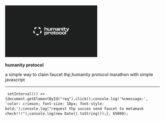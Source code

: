 ![alt text](https://github.com/noxyid66/unittesting_thp/blob/main/src/humanityprotockol.png?raw=true)


    
**humanity protocol**

a simple way to claim faucet thp,humanity protocol marathon with simple javascript

---

     setInterval(() => {document.getElementById("req").click();console.log('%cmessage:', 'color: crimson; font-size: 10px; font-style: bold;');console.log("request thp succes send faucet to metamask check!!!");console.log(new Date().toString());}, 65000);     


